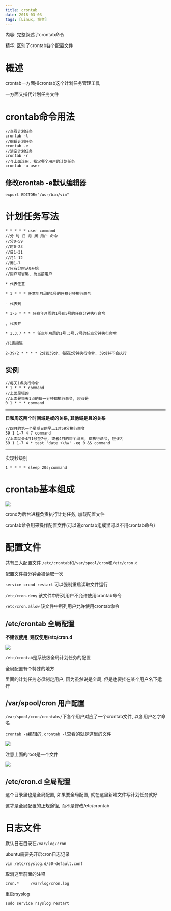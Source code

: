 ```yaml
---
title: crontab
date: 2018-03-03
tags: [Linux, 命令]
---
```


内容: 完整叙述了crontab命令

精华: 区别了crontab各个配置文件

<!-- more -->

# 概述

crontab一方面指crontab这个计划任务管理工具

一方面又指代计划任务文件

# crontab命令用法

```
//查看计划任务
crontab -l
//编辑计划任务
crontab -e
//清空计划任务
crontab -r
//与上面连用, 指定哪个用户的计划任务
crontab -u user
```

## 修改crontab -e默认编辑器

`export EDITOR="/usr/bin/vim"`

# 计划任务写法

```
* * * * * user command
//分 时 日 月 周 用户 命令
//分0-59
//时0-23
//日1-31
//月1-12
//周1-7
//只有分时从0开始
//用户可省略, 为当前用户
```

```
* 代表任意

* 1 * * * 任意年月周的1号的任意分钟执行命令

- 代表到

* 1-5 * * * 任意年月周的1号到5号的任意分钟执行命令

, 代表并

* 1,3,7 * * * 任意年月周的1号,3号,7号的任意分钟执行命令

/代表间隔

2-39/2 * * * * 2分到39分, 每隔2分钟执行命令, 39分并不会执行
```

## 实例

```
//每天1点执行命令
* 1 * * * command
//上面是错的
//上面是每天1点的每一分钟都执行命令, 应该是
0 1 * * * command
```

---

**日和周这两个时间域是或的关系, 其他域是且的关系**

```
//四月的第一个星期日的早上1时59分执行命令
59 1 1-7 4 7 command
//上面就会4月1号至7号, 或者4月的每个周日, 都执行命令, 应该为
59 1 1-7 4 * test 'date +\%w' -eq 0 && command
```

---

实现秒级别

```
1 * * * * sleep 20s;command
```

# crontab基本组成

![](http://p1rbtn7qp.bkt.clouddn.com/18-2-1/46468834.jpg)

crond为后台进程负责执行计划任务, 加载配置文件

crontab命令用来操作配置文件(可以说crontab组成里可以不用crontab命令)

# 配置文件

共有三大配置文件
`/etc/crontab`和`/var/spool/cron`和`/etc/cron.d`

配置文件每分钟会被读取一次

`service crond restart` 可以强制重启读取文件运行

`/etc/cron.deny` 该文件中所列用户不允许使用crontab命令

`/etc/cron.allow` 该文件中所列用户允许使用crontab命令

## /etc/crontab 全局配置

**不建议使用, 建议使用/etc/cron.d**

![](http://p1rbtn7qp.bkt.clouddn.com/18-2-1/64040908.jpg)

`/etc/crontab`是系统级全局计划任务的配置

全局配置有个特殊的地方

里面的计划任务必须制定用户, 因为虽然说是全局, 但是也要挂在某个用户名下运行

## /var/spool/cron 用户配置

`/var/spool/cron/crontabs/`下各个用户对应了一个crontab文件, 以各用户名字命名

`crontab -e`编辑的, `crontab -l`查看的就是这里的文件

![](http://p1rbtn7qp.bkt.clouddn.com/18-2-1/804729.jpg)

注意上面的root是一个文件

![](http://p1rbtn7qp.bkt.clouddn.com/18-2-1/8994018.jpg)

## /etc/cron.d 全局配置

这个目录里也是全局配置, 如果要全局配置, 就在这里新建文件写计划任务就好

这才是全局配置的正规途径, 而不是修改/etc/crontab

# 日志文件

默认日志目录在`/var/log/cron`

ubuntu需要先开启cron日志记录

`vim /etc/rsyslog.d/50-default.conf`

取消这里前面的注释

`cron.*     /var/log/cron.log`

重启rsyslog

`sudo service rsyslog restart`

